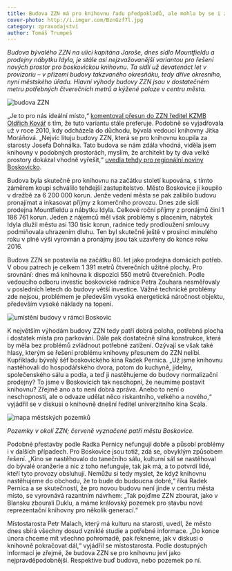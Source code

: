 ```yaml
---
title: Budova ZZN má pro knihovnu řadu předpokladů, ale mohla by se i zbourat
cover-photo: http://i.imgur.com/BznGzf7l.jpg
category: zpravodajství
author: Tomáš Trumpeš
---
```


*Budova bývalého ZZN na ulici kapitána Jaroše, dnes sídlo Mountfieldu a prodejny nábytku Idyla, je stále asi nejzvažovanější variantou pro řešení nových prostor pro boskovickou knihovnu. Ta sídlí už devatenáct let v provizoriu – v přízemí budovy takzvaného okresňáku, tedy dříve okresního, nyní městského úřadu. Hlavní výhody budovy ZZN jsou v dostatečném metru potřebných čtverečních metrů a kýžené poloze v centru města.*

<img src="http://i.imgur.com/BznGzf7.jpg" alt="budova ZZN" class="img-responsive img-popup" data-author="Tomáš Znamenáček">

„Je to pro nás ideální místo,“ [komentoval přesun do ZZN ředitel KZMB Oldřich Kovář](/clanky/2016/01/knihovna.html) s tím, že tuto variantu stále preferuje. Podobně se vyjadřovala už v roce 2010, kdy odcházela do důchodu, bývalá vedoucí knihovny Jitka Moráňová. „Nejvíc lituju budovy ZZN, která se pro knihovnu koupila za starosty Josefa Dohnálka. Tato budova se nám zdála vhodná, viděla jsem knihovny v podobných prostorách, myslím, že architekt by ty dva velké prostory dokázal vhodně vyřešit,“ [uvedla tehdy pro regionální noviny Boskovicko](http://stare.boskovicko.cz/cislo.phtml?iss_id=401#art_13617).

Budova byla skutečně pro knihovnu na začátku století kupována, s tímto záměrem koupi schválilo tehdejší zastupitelstvo. Město Boskovice ji koupilo v dražbě za 6 200 000 korun. Jenže vedení města se pak zalíbilo budovu pronajímat a inkasovat příjmy z komerčního provozu. Dnes zde sídlí prodejna Mountfieldu a nábytku Idyla. Celkové roční příjmy z pronájmů činí 1 186 761 korun. Jeden z nájemců měl však problémy s placením, nábytek Idyla dlužil městu asi 130 tisíc korun, radnice tedy prodloužení smlouvy podmiňovala uhrazením dluhu. Ten byl skutečně ještě v prosinci minulého roku v plné výši vyrovnán a pronájmy jsou tak uzavřeny do konce roku 2016.

Budova ZZN se postavila na začátku 80. let jako prodejna domácích potřeb. V obou patrech je celkem 1 391 metrů čtverečních užitné plochy. Pro srovnání: dnes má knihovna k dispozici 550 metrů čtverečních. Podle vedoucího odboru investic boskovické radnice Petra Zouhara nesměřovaly v posledních letech do budovy větší investice. Vážné technické problémy zde nejsou, problémem je především vysoká energetická náročnost objektu, především vysoké náklady na topení.

<img src="http://i.imgur.com/dvc7wtf.png" alt="umístění budovy v rámci Boskovic" class="img-responsive img-framed img-popup" data-author="Mapy.cz">

K největším výhodám budovy ZZN tedy patří dobrá poloha, potřebná plocha i dostatek místa pro parkování. Dále pak dostatečně silná konstrukce, která by měla bez problémů zvládnout potřebné zatížení. Ozývají se však také hlasy, kterým se řešení problému knihovny přesunem do ZZN nelíbí. Kupříkladu bývalý šéf boskovického kina Radek Pernica. „Už jsme knihovnu nastěhovali do hospodářského dvora, potom do kuchyně, jídelny, společenského sálu a podia, a teď ji nastěhujeme do budovy normalizační prodejny? To jsme v Boskovicích tak neschopní, že neumíme postavit knihovnu? Zřejmě ano a to není dobrá zpráva. Anebo to není o neschopnosti, ale o odvaze udělat něco riskantního, velkého a nového,“ vyjádřil se v diskusi o knihovně dnešní ředitel univerzitního kina Scala.

<img src="http://i.imgur.com/Ttm2JL2.jpg" alt="mapa městských pozemků" class="img-responsive img-popup" data-author="ČÚZK">

*Pozemky v okolí ZZN; červeně vyznačené patří městu Boskovice.*

Podobné přestavby podle Radka Pernicy nefungují dobře a působí problémy i v dalších případech. Pro Boskovice jsou totiž, zdá se, obvyklým způsobem řešení. „Kino se nastěhovalo do tanečního sálu, kulturní sál se nastěhoval do bývalé oranžerie a nic z toho nefunguje, tak jak má, a to potvrdí lidé, kteří tyto provozy obsluhují. Nemůžu si tedy myslet, že když knihovnu nastěhujeme do obchodu, že to bude do budoucna dobré,“ říká Radek Pernica a se skutečností, že pro novou budovu není jinde v centru města místo, se vyrovnává razantním návrhem: „Tak pojďme ZZN zbourat, jako v Blansku zbourali Duklu, a máme královský pozemek pro stavbu nové reprezentační knihovny pro několik generací.“

Místostarosta Petr Malach, který má kulturu na starosti, uvedl, že město dnes sbírá všechny dosud vzniklé studie a potřebné informace. „Do konce února chceme mít všechno pohromadě, pak řekneme, jak v diskusi o knihovně pokračovat dál,“ vyjádřil se místostarosta. Podle dostupných informací je zřejmé, že budova ZZN se pro knihovnu jeví jako nejpravděpodobnější. Respektive buď budova, nebo pozemek po ní.